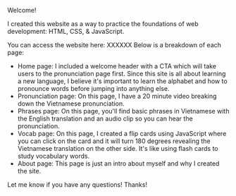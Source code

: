 Welcome!

I created this website as a way to practice the foundations of web development: HTML, CSS, & JavaScript.

You can access the website here: XXXXXX
Below is a breakdown of each page:
  - Home page: I included a welcome header with a CTA which will take users to the pronunciation page first. Since this site is all about learning a new language, I believe it's important to learn the alphabet and how to pronounce words before jumping into anything else.
  - Pronunciation page: On this page, I have a 20 minute video breaking down the Vietnamese pronunciation. 
  - Phrases page: On this page, you'll find basic phrases in Vietnamese with the English translation and an audio clip so you can hear the pronunciation.
  - Vocab page: On this page, I created a flip cards using JavaScript where you can click on the card and it will turn 180 degrees revealing the Vietnamese translation on the other side. It's like using flash cards to study vocabulary words.
  - About page: This page is just an intro about myself and why I created the site. 

Let me know if you have any questions! Thanks! 
